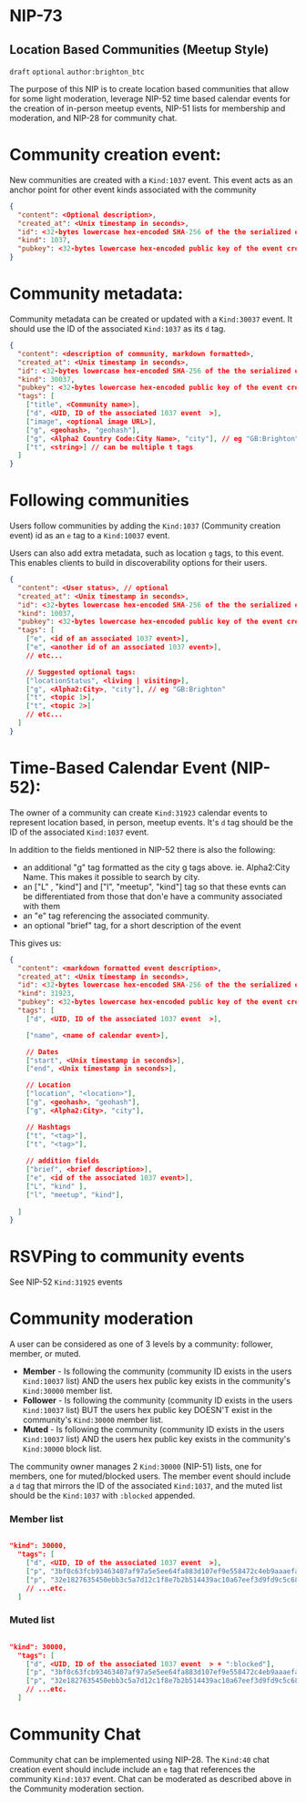NIP-73
======

Location Based Communities (Meetup Style)
------------------------------------

`draft` `optional` `author:brighton_btc`

The purpose of this NIP is to create location based communities that allow for some light moderation, leverage NIP-52 time based calendar events for the creation of in-person meetup events, NIP-51 lists for membership and moderation, and NIP-28 for community chat.

# Community creation event:
New communities are created with a `Kind:1037` event. This event acts as an anchor point for other event kinds associated with the community

```json
{
  "content": <Optional description>,
  "created_at": <Unix timestamp in seconds>,
  "id": <32-bytes lowercase hex-encoded SHA-256 of the the serialized event data>,
  "kind": 1037,
  "pubkey": <32-bytes lowercase hex-encoded public key of the event creator>
}
```

# Community metadata:

Community metadata can be created or updated with a `Kind:30037` event. It should use the ID of the associated `Kind:1037` as its `d` tag.

```json
{
  "content": <description of community, markdown formatted>,
  "created_at": <Unix timestamp in seconds>,
  "id": <32-bytes lowercase hex-encoded SHA-256 of the the serialized event data>,
  "kind": 30037,
  "pubkey": <32-bytes lowercase hex-encoded public key of the event creator>,
  "tags": [
    ["title", <Community name>],
    ["d", <UID, ID of the associated 1037 event  >],
    ["image", <optional image URL>],
    ["g", <geohash>, "geohash"],
    ["g", <Alpha2 Country Code:City Name>, "city"], // eg "GB:Brighton"
    ["t", <string>] // can be multiple t tags
  ]
}

```

# Following communities

Users follow communities by adding the `Kind:1037` (Community creation event) id as an `e` tag to a `Kind:10037` event. 

Users can also add extra metadata, such as location `g` tags, to this event. This enables clients to build in discoverability options for their users.

```json
{
  "content": <User status>, // optional
  "created_at": <Unix timestamp in seconds>,
  "id": <32-bytes lowercase hex-encoded SHA-256 of the the serialized event data>,
  "kind": 10037,
  "pubkey": <32-bytes lowercase hex-encoded public key of the event creator>,
  "tags": [
    ["e", <id of an associated 1037 event>],
    ["e", <another id of an associated 1037 event>],
    // etc...

    // Suggested optional tags:
    ["locationStatus", <living | visiting>],
    ["g", <Alpha2:City>, "city"], // eg "GB:Brighton"
    ["t", <topic 1>],
    ["t", <topic 2>]
    // etc...
  ]
}
```

# Time-Based Calendar Event (NIP-52):

The owner of a community can create `Kind:31923` calendar events to represent location based, in person, meetup events. It's `d` tag should be the ID of the associated `Kind:1037` event.

In addition to the fields mentioned in NIP-52 there is also the following:

- an additional "g" tag formatted as the city g tags above. ie. Alpha2:City Name. This makes it possible to search by city. 
- an ["L" , "kind"] and ["l", "meetup", "kind"] tag so that these evnts can be differentiated from those that don'e have a community associated with them
- an "e" tag referencing the associated community.
- an optional "brief" tag, for a short description of the event

This gives us:

```json
{
  "content": <markdown formatted event description>,
  "created_at": <Unix timestamp in seconds>,
  "id": <32-bytes lowercase hex-encoded SHA-256 of the the serialized event data>,
  "kind": 31923,
  "pubkey": <32-bytes lowercase hex-encoded public key of the event creator>,
  "tags": [
    ["d", <UID, ID of the associated 1037 event  >],

    ["name", <name of calendar event>],

    // Dates
    ["start", <Unix timestamp in seconds>],
    ["end", <Unix timestamp in seconds>],

    // Location
    ["location", "<location>"],
    ["g", <geohash>, "geohash"],
    ["g", <Alpha2:City>, "city"],

    // Hashtags
    ["t", "<tag>"],
    ["t", "<tag>"],
    
    // addition fields
    ["brief", <brief description>],
    ["e", <id of the associated 1037 event>],
    ["L", "kind" ],
    ["l", "meetup", "kind"],
    
  ]
}
```

# RSVPing to community events

See NIP-52 `Kind:31925` events

# Community moderation

A user can be considered as one of 3 levels by a community: follower, member, or muted.

- **Member** - Is following the community (community ID exists in the users `Kind:10037` list) AND the users hex public key exists in the community's `Kind:30000` member list.
- **Follower** - Is following the community (community ID exists in the users `Kind:10037` list) BUT the users hex public key DOESN'T exist in the community's `Kind:30000` member list.
- **Muted** - Is following the community (community ID exists in the users `Kind:10037` list) AND the users hex public key exists in the community's `Kind:30000` block list. 

The community owner manages 2 `Kind:30000` (NIP-51) lists, one for members, one for muted/blocked users. The member event should include a `d` tag that mirrors the ID of the associated `Kind:1037`, and the muted list should be the `Kind:1037` with `:blocked` appended.

### Member list

```json

"kind": 30000,
  "tags": [
    ["d", <UID, ID of the associated 1037 event  >],
    ["p", "3bf0c63fcb93463407af97a5e5ee64fa883d107ef9e558472c4eb9aaaefa459d"],
    ["p", "32e1827635450ebb3c5a7d12c1f8e7b2b514439ac10a67eef3d9fd9c5c68e245"],
    // ...etc.
  ]
```

### Muted list

```json

"kind": 30000,
  "tags": [
    ["d", <UID, ID of the associated 1037 event  > + ":blocked"],
    ["p", "3bf0c63fcb93463407af97a5e5ee64fa883d107ef9e558472c4eb9aaaefa459d"],
    ["p", "32e1827635450ebb3c5a7d12c1f8e7b2b514439ac10a67eef3d9fd9c5c68e245"],
    // ...etc.
  ]
```


# Community Chat

Community chat can be implemented using NIP-28. The `Kind:40` chat creation event should include include an `e` tag that references the community `Kind:1037` event. Chat can be moderated as described above in the Community moderation section.
